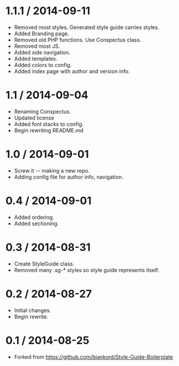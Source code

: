 1.1.1 / 2014-09-11
==================
* Removed most styles. Generated style guide carries styles.
* Added Branding page.
* Removed old PHP functions. Use Conspectus class.
* Removed most JS.
* Added side navigation.
* Added templates.
* Added colors to config.
* Added index page with author and version info.

1.1 / 2014-09-04
==================
* Renaming Conspectus.
* Updated license
* Added font stacks to config.
* Begin rewriting README.md

1.0 / 2014-09-01
==================
* Screw it -- making a new repo.
* Adding config file for author info, navigation.

0.4 / 2014-09-01
==================
* Added ordering.
* Added sectioning.

0.3 / 2014-08-31
==================
* Create StyleGuide class.
* Removed many .sg-* styles so style guide represents itself.

0.2 / 2014-08-27
==================
* Initial changes.
* Begin rewrite.

0.1 / 2014-08-25
==================
 * Forked from https://github.com/bjankord/Style-Guide-Boilerplate
